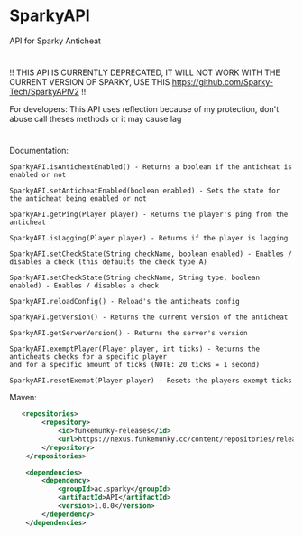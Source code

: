 # SparkyAPI
API for Sparky Anticheat
#

!! THIS API IS CURRENTLY DEPRECATED, IT WILL NOT WORK WITH THE CURRENT VERSION OF SPARKY, USE THIS https://github.com/Sparky-Tech/SparkyAPIV2 !!

For developers:
This API uses reflection because of my protection, don't abuse call theses methods or it may cause lag
#
Documentation:
```
SparkyAPI.isAnticheatEnabled() - Returns a boolean if the anticheat is enabled or not

SparkyAPI.setAnticheatEnabled(boolean enabled) - Sets the state for the anticheat being enabled or not

SparkyAPI.getPing(Player player) - Returns the player's ping from the anticheat

SparkyAPI.isLagging(Player player) - Returns if the player is lagging

SparkyAPI.setCheckState(String checkName, boolean enabled) - Enables / disables a check (this defaults the check type A)

SparkyAPI.setCheckState(String checkName, String type, boolean enabled) - Enables / disables a check

SparkyAPI.reloadConfig() - Reload's the anticheats config

SparkyAPI.getVersion() - Returns the current version of the anticheat

SparkyAPI.getServerVersion() - Returns the server's version

SparkyAPI.exemptPlayer(Player player, int ticks) - Returns the anticheats checks for a specific player
and for a specific amount of ticks (NOTE: 20 ticks = 1 second)

SparkyAPI.resetExempt(Player player) - Resets the players exempt ticks
```

Maven:
```xml
   <repositories>
        <repository>
            <id>funkemunky-releases</id>
            <url>https://nexus.funkemunky.cc/content/repositories/releases/</url>
        </repository>
    </repositories>

    <dependencies>
        <dependency>
            <groupId>ac.sparky</groupId>
            <artifactId>API</artifactId>
            <version>1.0.0</version>
        </dependency>
    </dependencies>
```
